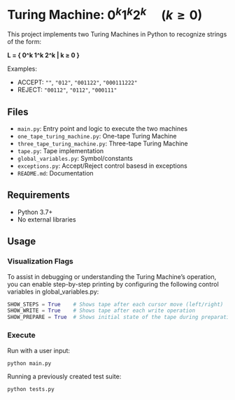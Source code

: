 # Turing Machine: $0^k 1^k 2^k \quad (k \geq 0)$

This project implements two Turing Machines in Python to recognize strings of the form:

**L = { 0^k 1^k 2^k | k ≥ 0 }**

Examples:
- ACCEPT: `""`, `"012"`, `"001122"`, `"000111222"`
- REJECT: `"00112"`, `"0112"`, `"000111"`

## Files
- `main.py`: Entry point and logic to execute the two machines
- `one_tape_turing_machine.py`: One-tape Turing Machine
- `three_tape_turing_machine.py`: Three-tape Turing Machine
- `tape.py`: Tape implementation
- `global_variables.py`: Symbol/constants
- `exceptions.py`: Accept/Reject control basesd in exceptions
- `README.md`: Documentation

## Requirements
- Python 3.7+
- No external libraries

## Usage

### Visualization Flags
To assist in debugging or understanding the Turing Machine’s operation, you can enable step-by-step printing by configuring the following control variables in global_variables.py:

```python
SHOW_STEPS = True    # Shows tape after each cursor move (left/right)
SHOW_WRITE = True    # Shows tape after each write operation
SHOW_PREPARE = True  # Shows initial state of the tape during preparation
```

### Execute

Run with a user input:

```python
python main.py
```

Running a previously created test suite:
```python
python tests.py
```



